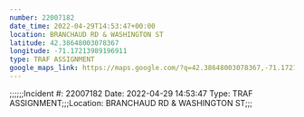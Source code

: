 ```yaml
---
number: 22007182
date_time: 2022-04-29T14:53:47+00:00
location: BRANCHAUD RD & WASHINGTON ST
latitude: 42.38648003078367
longitude: -71.17213989196911
type: TRAF ASSIGNMENT
google_maps_link: https://maps.google.com/?q=42.38648003078367,-71.17213989196911
---
```


;;;;;;Incident #: 22007182  Date: 2022-04-29 14:53:47   Type: TRAF ASSIGNMENT;;;Location: BRANCHAUD RD & WASHINGTON ST;;;
